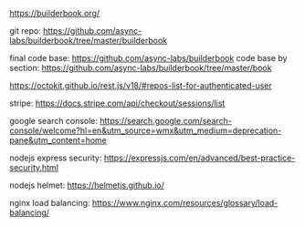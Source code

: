 

https://builderbook.org/

git repo: https://github.com/async-labs/builderbook/tree/master/builderbook

final code base: https://github.com/async-labs/builderbook
code base by section: https://github.com/async-labs/builderbook/tree/master/book

https://octokit.github.io/rest.js/v18/#repos-list-for-authenticated-user

stripe: https://docs.stripe.com/api/checkout/sessions/list

google search console: https://search.google.com/search-console/welcome?hl=en&utm_source=wmx&utm_medium=deprecation-pane&utm_content=home

nodejs express security: https://expressjs.com/en/advanced/best-practice-security.html

nodejs helmet: https://helmetjs.github.io/

nginx load balancing: https://www.nginx.com/resources/glossary/load-balancing/